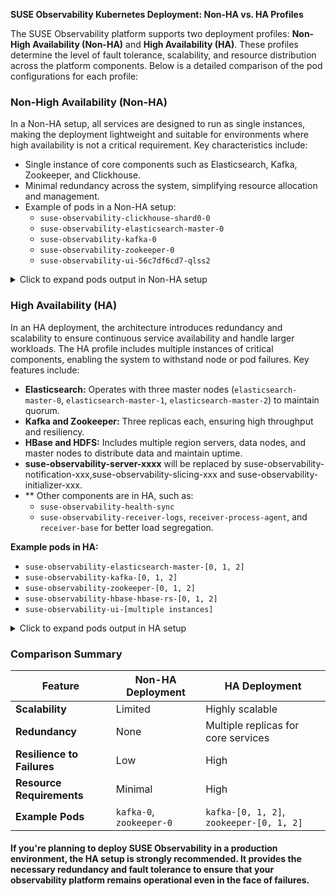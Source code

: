 
**SUSE Observability Kubernetes Deployment: Non-HA vs. HA Profiles**

The SUSE Observability platform supports two deployment profiles: **Non-High Availability (Non-HA)** and **High Availability (HA)**. These profiles determine the level of fault tolerance, scalability, and resource distribution across the platform components. Below is a detailed comparison of the pod configurations for each profile:

### **Non-High Availability (Non-HA)**
In a Non-HA setup, all services are designed to run as single instances, making the deployment lightweight and suitable for environments where high availability is not a critical requirement. Key characteristics include:

- Single instance of core components such as Elasticsearch, Kafka, Zookeeper, and Clickhouse.
- Minimal redundancy across the system, simplifying resource allocation and management.
- Example of pods in a Non-HA setup:
  - `suse-observability-clickhouse-shard0-0`
  - `suse-observability-elasticsearch-master-0`
  - `suse-observability-kafka-0`
  - `suse-observability-zookeeper-0`
  - `suse-observability-ui-56c7df6cd7-qlss2`
<details>
  <summary>Click to expand pods output in Non-HA setup</summary>

  ```bash
NAME                                                              READY   STATUS    RESTARTS        AGE
suse-observability-clickhouse-shard0-0                            2/2     Running   0               2d22h
suse-observability-correlate-d5dc56d8b-5t6lf                      1/1     Running   0               2d18h
suse-observability-e2es-754f9c858-sjfz6                           1/1     Running   1 (2d22h ago)   2d22h
suse-observability-elasticsearch-master-0                         1/1     Running   0               2d22h
suse-observability-hbase-stackgraph-0                             1/1     Running   0               2d22h
suse-observability-hbase-tephra-0                                 1/1     Running   0               2d22h
suse-observability-kafka-0                                        2/2     Running   0               2d22h
suse-observability-kafkaup-operator-kafkaup-7c57c5bdbf-zksfr      1/1     Running   0               2d22h
suse-observability-otel-collector-0                               1/1     Running   0               2d22h
suse-observability-prometheus-elasticsearch-exporter-765cd6w5sl   1/1     Running   0               2d22h
suse-observability-receiver-759754bb48-ttbg7                      1/1     Running   0               2d18h
suse-observability-router-7cbfd778d9-hkckv                        1/1     Running   0               2d22h
suse-observability-server-86f4649d4b-r82tp                        1/1     Running   0               2d18h
suse-observability-topic-create-27t133331-n5wd9                   0/1     Pending   0               2d18h
suse-observability-ui-56c7df6cd7-qlss2                            2/2     Running   0               2d22h
suse-observability-victoria-metrics-0-0                           1/1     Running   0               2d22h
suse-observability-vmagent-0                                      1/1     Running   0               2d22h
suse-observability-zookeeper-0                                    1/1     Running   0               2d22h

```
</details>

### **High Availability (HA)**
In an HA deployment, the architecture introduces redundancy and scalability to ensure continuous service availability and handle larger workloads. The HA profile includes multiple instances of critical components, enabling the system to withstand node or pod failures. Key features include:

- **Elasticsearch:** Operates with three master nodes (`elasticsearch-master-0`, `elasticsearch-master-1`, `elasticsearch-master-2`) to maintain quorum.
- **Kafka and Zookeeper:** Three replicas each, ensuring high throughput and resiliency.
- **HBase and HDFS:** Includes multiple region servers, data nodes, and master nodes to distribute data and maintain uptime.
- **suse-observability-server-xxxx** will be replaced by suse-observability-notification-xxx,suse-observability-slicing-xxx and suse-observability-initializer-xxx.
- ** Other components are in HA, such as:
  - `suse-observability-health-sync`
  - `suse-observability-receiver-logs`, `receiver-process-agent`, and `receiver-base` for better load segregation.

**Example pods in HA:**
- `suse-observability-elasticsearch-master-[0, 1, 2]`
- `suse-observability-kafka-[0, 1, 2]`
- `suse-observability-zookeeper-[0, 1, 2]`
- `suse-observability-hbase-hbase-rs-[0, 1, 2]`
- `suse-observability-ui-[multiple instances]`

<details>
  <summary>Click to expand pods output in HA setup</summary>

  ```bash
  NAME                                                              READY   STATUS    RESTARTS      AGE
  suse-observability-agent-checks-agent-95ff66f4c-l974n             1/1     Running   0             10m
  suse-observability-agent-cluster-agent-7b85bc7857-kv5fw           1/1     Running   0             10m
  suse-observability-agent-logs-agent-4ppw7                         1/1     Running   0             10m
  suse-observability-agent-logs-agent-x9jn8                         1/1     Running   0             10m
  suse-observability-agent-node-agent-8nf87                         2/2     Running   0             10m
  suse-observability-agent-node-agent-gvqdp                         2/2     Running   0             10m
  suse-observability-api-7d796dcf9b-qkf9q                           1/1     Running   0             36m
  suse-observability-checks-589488bd64-sfw6j                        1/1     Running   0             15m
  suse-observability-clickhouse-shard0-0                            2/2     Running   0             35m
  suse-observability-correlate-5cbbb98d46-pwdx6                     1/1     Running   0             33m
  suse-observability-correlate-5cbbb98d46-rjfl5                     1/1     Running   2 (33m ago)   36m
  suse-observability-correlate-5cbbb98d46-tcpn6                     1/1     Running   0             32m
  suse-observability-e2es-7649f4fdb4-st4rx                          1/1     Running   1 (33m ago)   36m
  suse-observability-elasticsearch-master-0                         1/1     Running   0             15m
  suse-observability-elasticsearch-master-1                         1/1     Running   0             15m
  suse-observability-elasticsearch-master-2                         1/1     Running   0             15m
  suse-observability-hbase-hbase-master-0                           1/1     Running   0             34m
  suse-observability-hbase-hbase-master-1                           1/1     Running   0             35m
  suse-observability-hbase-hbase-rs-0                               1/1     Running   0             34m
  suse-observability-hbase-hbase-rs-1                               1/1     Running   0             34m
  suse-observability-hbase-hbase-rs-2                               1/1     Running   0             35m
  suse-observability-hbase-hdfs-dn-0                                1/1     Running   0             32m
  suse-observability-hbase-hdfs-dn-1                                1/1     Running   0             33m
  suse-observability-hbase-hdfs-dn-2                                1/1     Running   0             35m
  suse-observability-hbase-hdfs-nn-0                                1/1     Running   0             34m
  suse-observability-hbase-hdfs-snn-0                               1/1     Running   0             34m
  suse-observability-hbase-tephra-0                                 1/1     Running   0             34m
  suse-observability-hbase-tephra-1                                 1/1     Running   0             35m
  suse-observability-health-sync-8cb88d7d-c62j4                     1/1     Running   0             15m
  suse-observability-initializer-7d487dffb7-l858s                   1/1     Running   1 (33m ago)   35m
  suse-observability-kafka-0                                        2/2     Running   0             33m
  suse-observability-kafka-1                                        2/2     Running   0             34m
  suse-observability-kafka-2                                        2/2     Running   1 (35m ago)   35m
  suse-observability-kafkaup-operator-kafkaup-7c57c5bdbf-j8hlr      1/1     Running   0             43m
  suse-observability-notification-5d999c4d5b-4j8s5                  1/1     Running   1 (30m ago)   35m
  suse-observability-otel-collector-0                               1/1     Running   0             43m
  suse-observability-prometheus-elasticsearch-exporter-54cc6lbhf5   1/1     Running   0             43m
  suse-observability-receiver-base-54b66d775d-q6ftf                 1/1     Running   2 (33m ago)   36m
  suse-observability-receiver-logs-6d557fd5f5-bv4tt                 1/1     Running   2 (33m ago)   36m
  suse-observability-receiver-process-agent-7d4f8bc7c5-7bc7m        1/1     Running   2 (33m ago)   36m
  suse-observability-router-bd8d7b544-68dr8                         1/1     Running   0             43m
  suse-observability-slicing-74bfddd9b9-wnh6q                       1/1     Running   0             35m
  suse-observability-state-5d9bd7f694-ddzzl                         1/1     Running   0             36m
  suse-observability-sync-7fbb946b4b-mddrm                          1/1     Running   0             36m
  suse-observability-ui-7c548d877c-48ndx                            2/2     Running   0             43m
  suse-observability-ui-7c548d877c-7ss4g                            2/2     Running   0             43m
  suse-observability-victoria-metrics-0-0                           1/1     Running   0             35m
  suse-observability-victoria-metrics-1-0                           1/1     Running   0             21m
  suse-observability-vmagent-0                                      1/1     Running   0             22m
  suse-observability-zookeeper-0                                    1/1     Running   0             35m
  suse-observability-zookeeper-1                                    1/1     Running   0             35m
  suse-observability-zookeeper-2                                    1/1     Running   0             35m

```
</details>

### **Comparison Summary**

| Feature                        | Non-HA Deployment                 | HA Deployment                      |
|--------------------------------|------------------------------------|------------------------------------|
| **Scalability**                | Limited                           | Highly scalable                    |
| **Redundancy**                 | None                              | Multiple replicas for core services |
| **Resilience to Failures**     | Low                               | High                               |
| **Resource Requirements**      | Minimal                           | High                               |
| **Example Pods**               | `kafka-0`, `zookeeper-0`          | `kafka-[0, 1, 2]`, `zookeeper-[0, 1, 2]` |

#### If you're planning to deploy SUSE Observability in a production environment, the HA setup is strongly recommended. It provides the necessary redundancy and fault tolerance to ensure that your observability platform remains operational even in the face of failures.
